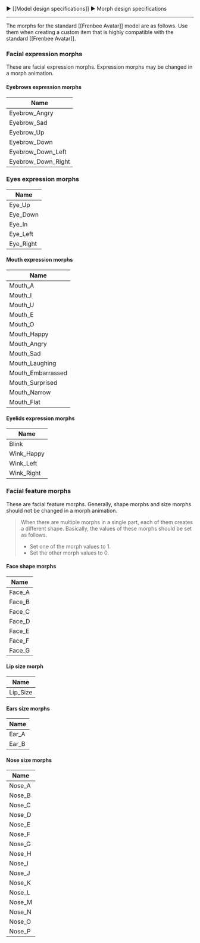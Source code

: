 ▶ [[Model design specifications]] ▶ Morph design specifications

---
The morphs for the standard [[Frenbee Avatar]] model are as follows. Use them when creating a custom item that is highly compatible with the standard [[Frenbee Avatar]].

### Facial expression morphs

These are facial expression morphs. Expression morphs may be changed in a morph animation.

#### Eyebrows expression morphs

|Name|
|---|
|Eyebrow_Angry|
|Eyebrow_Sad|
|Eyebrow_Up|
|Eyebrow_Down|
|Eyebrow_Down_Left|
|Eyebrow_Down_Right|

### Eyes expression morphs

|Name|
|---|
|Eye_Up|
|Eye_Down|
|Eye_In|
|Eye_Left|
|Eye_Right|

#### Mouth expression morphs

|Name|
|---|
|Mouth_A|
|Mouth_I|
|Mouth_U|
|Mouth_E|
|Mouth_O|
|Mouth_Happy|
|Mouth_Angry|
|Mouth_Sad|
|Mouth_Laughing|
|Mouth_Embarrassed|
|Mouth_Surprised|
|Mouth_Narrow|
|Mouth_Flat|

#### Eyelids expression morphs

|Name|
|---|
|Blink|
|Wink_Happy|
|Wink_Left|
|Wink_Right|

### Facial feature morphs

These are facial feature morphs. Generally, shape morphs and size morphs should not be changed in a morph animation.

> When there are multiple morphs in a single part, each of them creates a different shape. Basically, the values of these morphs should be set as follows.
> 
> * Set one of the morph values to 1.
> * Set the other morph values to 0.

#### Face shape morphs

|Name|
|---|
|Face_A|
|Face_B|
|Face_C|
|Face_D|
|Face_E|
|Face_F|
|Face_G|

#### Lip size morph

|Name|
|---|
|Lip_Size|

#### Ears size morphs

|Name|
|---|
|Ear_A|
|Ear_B|

#### Nose size morphs

|Name|
|---|
|Nose_A|
|Nose_B|
|Nose_C|
|Nose_D|
|Nose_E|
|Nose_F|
|Nose_G|
|Nose_H|
|Nose_I|
|Nose_J|
|Nose_K|
|Nose_L|
|Nose_M|
|Nose_N|
|Nose_O|
|Nose_P|
